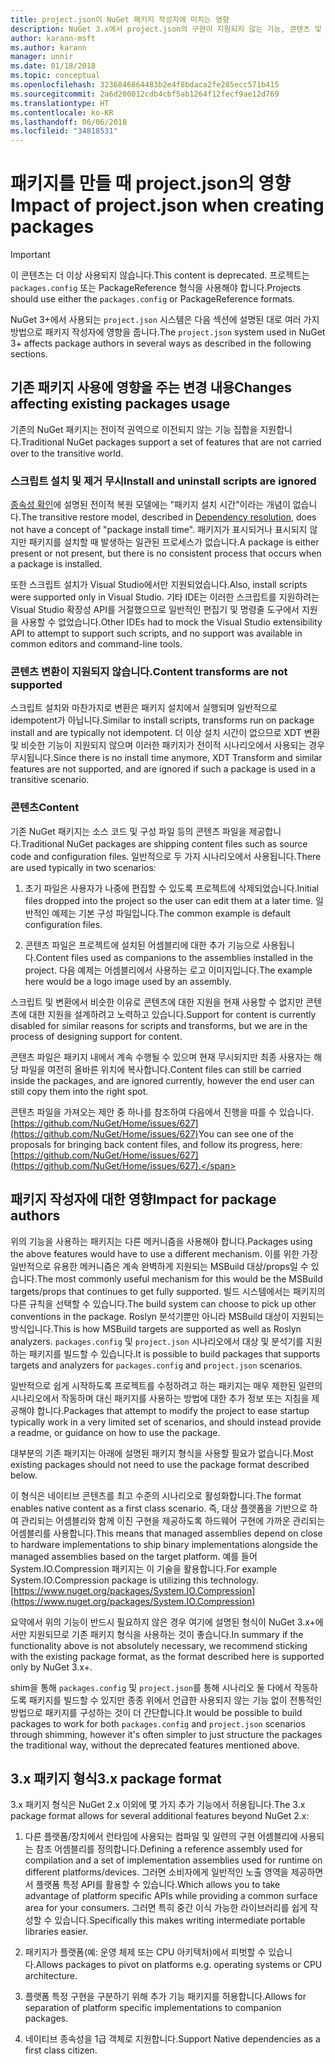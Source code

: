 ```yaml
---
title: project.json이 NuGet 패키지 작성자에 미치는 영향
description: NuGet 3.x에서 project.json의 구현이 지원되지 않는 기능, 콘텐츠 및 패키지 형식 등 패키지 작성자에 영향을 주는 방법에 대한 세부 정보입니다.
author: karann-msft
ms.author: karann
manager: unnir
ms.date: 01/18/2018
ms.topic: conceptual
ms.openlocfilehash: 3236846864483b2e4f8bdaca2fe285ecc571b415
ms.sourcegitcommit: 2a6d200012cdb4cbf5ab1264f12fecf9ae12d769
ms.translationtype: HT
ms.contentlocale: ko-KR
ms.lasthandoff: 06/06/2018
ms.locfileid: "34818531"
---
```

# <a name="impact-of-projectjson-when-creating-packages"></a><span data-ttu-id="d790e-103">패키지를 만들 때 project.json의 영향</span><span class="sxs-lookup"><span data-stu-id="d790e-103">Impact of project.json when creating packages</span></span>

> [!Important]
> <span data-ttu-id="d790e-104">이 콘텐츠는 더 이상 사용되지 않습니다.</span><span class="sxs-lookup"><span data-stu-id="d790e-104">This content is deprecated.</span></span> <span data-ttu-id="d790e-105">프로젝트는 `packages.config` 또는 PackageReference 형식을 사용해야 합니다.</span><span class="sxs-lookup"><span data-stu-id="d790e-105">Projects should use either the `packages.config` or PackageReference formats.</span></span>

<span data-ttu-id="d790e-106">NuGet 3+에서 사용되는 `project.json` 시스템은 다음 섹션에 설명된 대로 여러 가지 방법으로 패키지 작성자에 영향을 줍니다.</span><span class="sxs-lookup"><span data-stu-id="d790e-106">The `project.json` system used in NuGet 3+ affects package authors in several ways as described in the following sections.</span></span>

## <a name="changes-affecting-existing-packages-usage"></a><span data-ttu-id="d790e-107">기존 패키지 사용에 영향을 주는 변경 내용</span><span class="sxs-lookup"><span data-stu-id="d790e-107">Changes affecting existing packages usage</span></span>

<span data-ttu-id="d790e-108">기존의 NuGet 패키지는 전이적 권역으로 이전되지 않는 기능 집합을 지원합니다.</span><span class="sxs-lookup"><span data-stu-id="d790e-108">Traditional NuGet packages support a set of features that are not carried over to the transitive world.</span></span>

### <a name="install-and-uninstall-scripts-are-ignored"></a><span data-ttu-id="d790e-109">스크립트 설치 및 제거 무시</span><span class="sxs-lookup"><span data-stu-id="d790e-109">Install and uninstall scripts are ignored</span></span>

<span data-ttu-id="d790e-110">[종속성 확인](../consume-packages/dependency-resolution.md#dependency-resolution-with-packagereference)에 설명된 전이적 복원 모델에는 "패키지 설치 시간"이라는 개념이 없습니다.</span><span class="sxs-lookup"><span data-stu-id="d790e-110">The transitive restore model, described in [Dependency resolution](../consume-packages/dependency-resolution.md#dependency-resolution-with-packagereference), does not have a concept of "package install time".</span></span> <span data-ttu-id="d790e-111">패키지가 표시되거나 표시되지 않지만 패키지를 설치할 때 발생하는 일관된 프로세스가 없습니다.</span><span class="sxs-lookup"><span data-stu-id="d790e-111">A package is either present or not present, but there is no consistent process that occurs when a package is installed.</span></span>

<span data-ttu-id="d790e-112">또한 스크립트 설치가 Visual Studio에서만 지원되었습니다.</span><span class="sxs-lookup"><span data-stu-id="d790e-112">Also, install scripts were supported only in Visual Studio.</span></span> <span data-ttu-id="d790e-113">기타 IDE는 이러한 스크립트를 지원하려는 Visual Studio 확장성 API를 거절했으므로 일반적인 편집기 및 명령줄 도구에서 지원을 사용할 수 없었습니다.</span><span class="sxs-lookup"><span data-stu-id="d790e-113">Other IDEs had to mock the Visual Studio extensibility API to attempt to support such scripts, and no support was available in common editors and command-line tools.</span></span>

### <a name="content-transforms-are-not-supported"></a><span data-ttu-id="d790e-114">콘텐츠 변환이 지원되지 않습니다.</span><span class="sxs-lookup"><span data-stu-id="d790e-114">Content transforms are not supported</span></span>

<span data-ttu-id="d790e-115">스크립트 설치와 마찬가지로 변환은 패키지 설치에서 실행되며 일반적으로 idempotent가 아닙니다.</span><span class="sxs-lookup"><span data-stu-id="d790e-115">Similar to install scripts, transforms run on package install and are typically not idempotent.</span></span> <span data-ttu-id="d790e-116">더 이상 설치 시간이 없으므로 XDT 변환 및 비슷한 기능이 지원되지 않으며 이러한 패키지가 전이적 시나리오에서 사용되는 경우 무시됩니다.</span><span class="sxs-lookup"><span data-stu-id="d790e-116">Since there is no install time anymore, XDT Transform and similar features are not supported, and are ignored if such a package is used in a transitive scenario.</span></span>

### <a name="content"></a><span data-ttu-id="d790e-117">콘텐츠</span><span class="sxs-lookup"><span data-stu-id="d790e-117">Content</span></span>

<span data-ttu-id="d790e-118">기존 NuGet 패키지는 소스 코드 및 구성 파일 등의 콘텐츠 파일을 제공합니다.</span><span class="sxs-lookup"><span data-stu-id="d790e-118">Traditional NuGet packages are shipping content files such as source code and configuration files.</span></span> <span data-ttu-id="d790e-119">일반적으로 두 가지 시나리오에서 사용됩니다.</span><span class="sxs-lookup"><span data-stu-id="d790e-119">There are used typically in two scenarios:</span></span>

1. <span data-ttu-id="d790e-120">초기 파일은 사용자가 나중에 편집할 수 있도록 프로젝트에 삭제되었습니다.</span><span class="sxs-lookup"><span data-stu-id="d790e-120">Initial files dropped into the project so the user can edit them at a later time.</span></span> <span data-ttu-id="d790e-121">일반적인 예제는 기본 구성 파일입니다.</span><span class="sxs-lookup"><span data-stu-id="d790e-121">The common example is default configuration files.</span></span>

1. <span data-ttu-id="d790e-122">콘텐츠 파일은 프로젝트에 설치된 어셈블리에 대한 추가 기능으로 사용됩니다.</span><span class="sxs-lookup"><span data-stu-id="d790e-122">Content files used as companions to the assemblies installed in the project.</span></span> <span data-ttu-id="d790e-123">다음 예제는 어셈블리에서 사용하는 로고 이미지입니다.</span><span class="sxs-lookup"><span data-stu-id="d790e-123">The example here would be a logo image used by an assembly.</span></span>

<span data-ttu-id="d790e-124">스크립트 및 변환에서 비슷한 이유로 콘텐츠에 대한 지원을 현재 사용할 수 없지만 콘텐츠에 대한 지원을 설계하려고 노력하고 있습니다.</span><span class="sxs-lookup"><span data-stu-id="d790e-124">Support for content is currently disabled for similar reasons for scripts and transforms, but we are in the process of designing support for content.</span></span>

<span data-ttu-id="d790e-125">콘텐츠 파일은 패키지 내에서 계속 수행될 수 있으며 현재 무시되지만 최종 사용자는 해당 파일을 여전히 올바른 위치에 복사합니다.</span><span class="sxs-lookup"><span data-stu-id="d790e-125">Content files can still be carried inside the packages, and are ignored currently, however the end user can still copy them into the right spot.</span></span>

<span data-ttu-id="d790e-126">콘텐츠 파일을 가져오는 제안 중 하나를 참조하여 다음에서 진행을 따를 수 있습니다. [https://github.com/NuGet/Home/issues/627](https://github.com/NuGet/Home/issues/627)</span><span class="sxs-lookup"><span data-stu-id="d790e-126">You can see one of the proposals for bringing back content files, and follow its progress, here: [https://github.com/NuGet/Home/issues/627](https://github.com/NuGet/Home/issues/627).</span></span>

## <a name="impact-for-package-authors"></a><span data-ttu-id="d790e-127">패키지 작성자에 대한 영향</span><span class="sxs-lookup"><span data-stu-id="d790e-127">Impact for package authors</span></span>

<span data-ttu-id="d790e-128">위의 기능을 사용하는 패키지는 다른 메커니즘을 사용해야 합니다.</span><span class="sxs-lookup"><span data-stu-id="d790e-128">Packages using the above features would have to use a different mechanism.</span></span> <span data-ttu-id="d790e-129">이를 위한 가장 일반적으로 유용한 메커니즘은 계속 완벽하게 지원되는 MSBuild 대상/props일 수 있습니다.</span><span class="sxs-lookup"><span data-stu-id="d790e-129">The most commonly useful mechanism for this would be the MSBuild targets/props that continues to get fully supported.</span></span> <span data-ttu-id="d790e-130">빌드 시스템에서는 패키지의 다른 규칙을 선택할 수 있습니다.</span><span class="sxs-lookup"><span data-stu-id="d790e-130">The build system can choose to pick up other conventions in the package.</span></span> <span data-ttu-id="d790e-131">Roslyn 분석기뿐만 아니라 MSBuild 대상이 지원되는 방식입니다.</span><span class="sxs-lookup"><span data-stu-id="d790e-131">This is how MSBuild targets are supported as well as Roslyn analyzers.</span></span> <span data-ttu-id="d790e-132">`packages.config` 및 `project.json` 시나리오에서 대상 및 분석기를 지원하는 패키지를 빌드할 수 있습니다.</span><span class="sxs-lookup"><span data-stu-id="d790e-132">It is possible to build packages that supports targets and analyzers for `packages.config` and `project.json` scenarios.</span></span>

<span data-ttu-id="d790e-133">일반적으로 쉽게 시작하도록 프로젝트를 수정하려고 하는 패키지는 매우 제한된 일련의 시나리오에서 작동하며 대신 패키지를 사용하는 방법에 대한 추가 정보 또는 지침을 제공해야 합니다.</span><span class="sxs-lookup"><span data-stu-id="d790e-133">Packages that attempt to modify the project to ease startup typically work in a very limited set of scenarios, and should instead provide a readme, or guidance on how to use the package.</span></span>

<span data-ttu-id="d790e-134">대부분의 기존 패키지는 아래에 설명된 패키지 형식을 사용할 필요가 없습니다.</span><span class="sxs-lookup"><span data-stu-id="d790e-134">Most existing packages should not need to use the package format described below.</span></span>

<span data-ttu-id="d790e-135">이 형식은 네이티브 콘텐츠를 최고 수준의 시나리오로 활성화합니다.</span><span class="sxs-lookup"><span data-stu-id="d790e-135">The format enables native content as a first class scenario.</span></span> <span data-ttu-id="d790e-136">즉, 대상 플랫폼을 기반으로 하여 관리되는 어셈블리와 함께 이진 구현을 제공하도록 하드웨어 구현에 가까운 관리되는 어셈블리를 사용합니다.</span><span class="sxs-lookup"><span data-stu-id="d790e-136">This means that managed assemblies depend on close to hardware implementations to ship binary implementations alongside the managed assemblies based on the target platform.</span></span> <span data-ttu-id="d790e-137">예를 들어 System.IO.Compression 패키지는 이 기술을 활용합니다.</span><span class="sxs-lookup"><span data-stu-id="d790e-137">For example System.IO.Compression package is utilizing this technology.</span></span> [https://www.nuget.org/packages/System.IO.Compression](https://www.nuget.org/packages/System.IO.Compression)

<span data-ttu-id="d790e-138">요약에서 위의 기능이 반드시 필요하지 않은 경우 여기에 설명된 형식이 NuGet 3.x+에서만 지원되므로 기존 패키지 형식을 사용하는 것이 좋습니다.</span><span class="sxs-lookup"><span data-stu-id="d790e-138">In summary if the functionality above is not absolutely necessary, we recommend sticking with the existing package format, as the format described here is supported only by NuGet 3.x+.</span></span>

<span data-ttu-id="d790e-139">shim을 통해 `packages.config` 및 `project.json`를 통해 시나리오 둘 다에서 작동하도록 패키지를 빌드할 수 있지만 종종 위에서 언급한 사용되지 않는 기능 없이 전통적인 방법으로 패키지를 구성하는 것이 더 간단합니다.</span><span class="sxs-lookup"><span data-stu-id="d790e-139">It would be possible to build packages to work for both `packages.config` and `project.json` scenarios through shimming, however it's often simpler to just structure the packages the traditional way, without the deprecated features mentioned above.</span></span>

## <a name="3x-package-format"></a><span data-ttu-id="d790e-140">3.x 패키지 형식</span><span class="sxs-lookup"><span data-stu-id="d790e-140">3.x package format</span></span>

<span data-ttu-id="d790e-141">3.x 패키지 형식은 NuGet 2.x 이외에 몇 가지 추가 기능에서 허용됩니다.</span><span class="sxs-lookup"><span data-stu-id="d790e-141">The 3.x package format allows for several additional features beyond NuGet 2.x:</span></span>

1. <span data-ttu-id="d790e-142">다른 플랫폼/장치에서 런타임에 사용되는 컴파일 및 일련의 구현 어셈블리에 사용되는 참조 어셈블리를 정의합니다.</span><span class="sxs-lookup"><span data-stu-id="d790e-142">Defining a reference assembly used for compilation and a set of implementation assemblies used for runtime on different platforms/devices.</span></span> <span data-ttu-id="d790e-143">그러면 소비자에게 일반적인 노출 영역을 제공하면서 플랫폼 특정 API를 활용할 수 있습니다.</span><span class="sxs-lookup"><span data-stu-id="d790e-143">Which allows you to take advantage of platform specific APIs while providing a common surface area for your consumers.</span></span> <span data-ttu-id="d790e-144">그러면 특히 중간 이식 가능한 라이브러리를 쉽게 작성할 수 있습니다.</span><span class="sxs-lookup"><span data-stu-id="d790e-144">Specifically this makes writing intermediate portable libraries easier.</span></span>

1. <span data-ttu-id="d790e-145">패키지가 플랫폼(예: 운영 체제 또는 CPU 아키텍처)에서 피벗할 수 있습니다.</span><span class="sxs-lookup"><span data-stu-id="d790e-145">Allows packages to pivot on platforms e.g. operating systems or CPU architecture.</span></span>

1. <span data-ttu-id="d790e-146">플랫폼 특정 구현을 구분하기 위해 추가 기능 패키지를 허용합니다.</span><span class="sxs-lookup"><span data-stu-id="d790e-146">Allows for separation of platform specific implementations to companion packages.</span></span>

1. <span data-ttu-id="d790e-147">네이티브 종속성을 1급 객체로 지원합니다.</span><span class="sxs-lookup"><span data-stu-id="d790e-147">Support Native dependencies as a first class citizen.</span></span>
